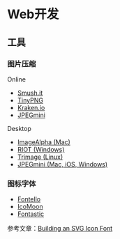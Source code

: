 # Web开发

## 工具

### 图片压缩

Online

- [Smush.it](http://www.smushit.com/)
- [TinyPNG](https://tinypng.com/)
- [Kraken.io](https://kraken.io/)
- [JPEGmini](http://www.jpegmini.com/)

Desktop

- [ImageAlpha (Mac)](http://pngmini.com/)
- [RIOT (Windows)](http://luci.criosweb.ro/riot/download/)
- [Trimage (Linux)](http://trimage.org/)
- [JPEGmini (Mac, iOS, Windows)](http://www.jpegmini.com/)

### 图标字体

- [Fontello](http://fontello.com/)
- [IcoMoon](https://icomoon.io/)
- [Fontastic](http://fontastic.me/)

参考文章：[Building an SVG Icon Font](https://cdnify.com/blog/building-an-svg-icon-font/)
